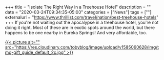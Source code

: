 +++
title = "Isolate The Right Way in a Treehouse Hotel"
description = ""
date = "2020-03-24T09:34:35-05:00"
categories = ["News"]
tags = [""]
externalurl = "https://www.thrillist.com/travel/nation/best-treehouse-hotels"
+++
If you're not waiting out the apocalypse in a treehouse hotel, you're not doing it right. Most of these are in exotic spots around the world, but there happens to be one nearby in Eureka Springs! And very affordable, too.

[{{< picture alt="" src="https://res.cloudinary.com/tobyblog/image/upload/v1585060628/img/tmg-gift_guide_default_2x.jpg" >}}](https://www.thrillist.com/travel/nation/best-treehouse-hotels)
